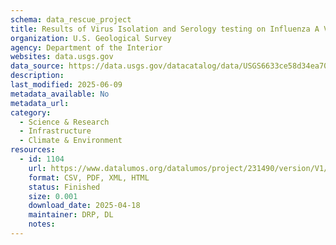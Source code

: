 ```yaml
---
schema: data_rescue_project 
title: Results of Virus Isolation and Serology testing on Influenza A Virus Samples from Lesser Scaup (Aythya affinis) and Greater Scaup (Aythya Marila)
organization: U.S. Geological Survey
agency: Department of the Interior
websites: data.usgs.gov
data_source: https://data.usgs.gov/datacatalog/data/USGS6633ce58d34ea70bd5f290e1
description: 
last_modified: 2025-06-09
metadata_available: No
metadata_url: 
category:
  - Science & Research 
  - Infrastructure 
  - Climate & Environment 
resources:
  - id: 1104
    url: https://www.datalumos.org/datalumos/project/231490/version/V1/view
    format: CSV, PDF, XML, HTML
    status: Finished
    size: 0.001
    download_date: 2025-04-18
    maintainer: DRP, DL
    notes: 
---
```

